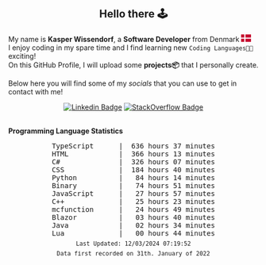 ## <p align="center">Hello there 🕹️</p>

My name is **Kasper Wissendorf**, a **Software Developer** from Denmark <img src="/icons/denmark85.PNG" width="20"><br/>
I enjoy coding in my spare time and I find learning new `Coding Languages👨‍💻` exciting!<br/>
On this GitHub Profile, I will upload some **projects📦** that I personally create.

Below here you will find some of my *socials* that you can use to get in contact with me! 
<div align="center">
  
[![Linkedin Badge](https://img.shields.io/badge/-LinkedIn-blue?style=flat-square&logo=Linkedin&logoColor=white)](https://www.linkedin.com/in/kasper-wissendorf-7279011b6/)
[![StackOverflow Badge](https://img.shields.io/badge/-Stack%20Overflow-FE7A16?style=flat-square&logo=Stack-Overflow&logoColor=white)](https://stackoverflow.com/users/18100435/kasper-wissendorf)
</div>

<br>
<strong>Programming Language Statistics</strong>
<br>
<div align="center">
<pre>
TypeScript      |  636 hours 37 minutes
HTML            |  366 hours 13 minutes
C#              |  326 hours 07 minutes
CSS             |  184 hours 40 minutes
Python          |   84 hours 14 minutes
Binary          |   74 hours 51 minutes
JavaScript      |   27 hours 57 minutes
C++             |   25 hours 23 minutes
mcfunction      |   24 hours 49 minutes
Blazor          |   03 hours 40 minutes
Java            |   02 hours 34 minutes
Lua             |   00 hours 44 minutes
<sub>Last Updated: 12/03/2024 07:19:52</sub>
<sub>Data first recorded on 31th. January of 2022</sub>
</pre>
</div>

